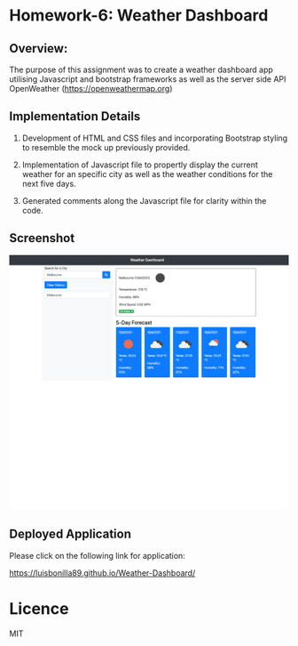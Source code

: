 # Homework-6: Weather Dashboard

## Overview:

The purpose of this assignment was to create a weather dashboard app utilising Javascript and bootstrap frameworks as well as the server side API OpenWeather (https://openweathermap.org)

## Implementation Details

1. Development of HTML and CSS files and incorporating Bootstrap styling to resemble the mock up previously provided.

2. Implementation of Javascript file to propertly display the current weather for an specific city as well as the weather conditions for the next five days.

3. Generated comments along the Javascript file for clarity within the code.

## Screenshot

![The weather app includes a search option, a list of cities, and a five-day forecast and current weather conditions for Melbourne](assets/images/screenshot.png)

## Deployed Application

Please click on the following link for application:

https://luisbonilla89.github.io/Weather-Dashboard/

# Licence

MIT
